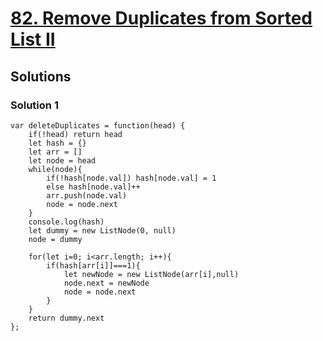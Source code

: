 # [82. Remove Duplicates from Sorted List II](https://leetcode.com/problems/remove-duplicates-from-sorted-list-ii/)

## Solutions

### Solution 1

```
var deleteDuplicates = function(head) {
    if(!head) return head
    let hash = {}
    let arr = []
    let node = head
    while(node){
        if(!hash[node.val]) hash[node.val] = 1
        else hash[node.val]++
        arr.push(node.val)
        node = node.next
    }
    console.log(hash)
    let dummy = new ListNode(0, null)
    node = dummy
    
    for(let i=0; i<arr.length; i++){
        if(hash[arr[i]]===1){
            let newNode = new ListNode(arr[i],null)
            node.next = newNode
            node = node.next
        }
    }
    return dummy.next
};
```